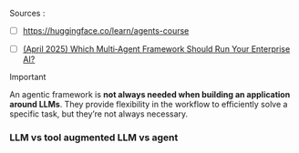 

Sources : 

- [ ] https://huggingface.co/learn/agents-course
- [ ] [(April 2025) Which Multi‑Agent Framework Should Run Your Enterprise AI?](https://medium.com/@mpuig/which-multi-agent-framework-should-run-your-enterprise-ai-abdc8e09ad89)



> [!IMPORTANT]
An agentic framework is **not always needed when building an application around LLMs**. They provide flexibility in the workflow to efficiently solve a specific task, but they’re not always necessary.


### LLM vs tool augmented LLM vs agent 




